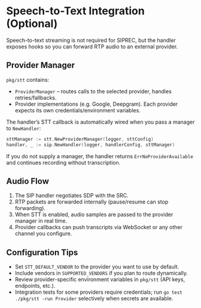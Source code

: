 # Speech-to-Text Integration (Optional)

Speech-to-text streaming is not required for SIPREC, but the handler exposes hooks so you can forward RTP audio to an external provider.

## Provider Manager

`pkg/stt` contains:

- `ProviderManager` – routes calls to the selected provider, handles retries/fallbacks.
- Provider implementations (e.g. Google, Deepgram). Each provider expects its own credentials/environment variables.

The handler’s STT callback is automatically wired when you pass a manager to `NewHandler`:

```go
sttManager := stt.NewProviderManager(logger, sttConfig)
handler, _ := sip.NewHandler(logger, handlerConfig, sttManager)
```

If you do not supply a manager, the handler returns `ErrNoProviderAvailable` and continues recording without transcription.

## Audio Flow

1. The SIP handler negotiates SDP with the SRC.
2. RTP packets are forwarded internally (pause/resume can stop forwarding).
3. When STT is enabled, audio samples are passed to the provider manager in real time.
4. Provider callbacks can push transcripts via WebSocket or any other channel you configure.

## Configuration Tips

- Set `STT_DEFAULT_VENDOR` to the provider you want to use by default.
- Include vendors in `SUPPORTED_VENDORS` if you plan to route dynamically.
- Review provider-specific environment variables in `pkg/stt` (API keys, endpoints, etc.).
- Integration tests for some providers require credentials; run `go test ./pkg/stt -run Provider` selectively when secrets are available.
